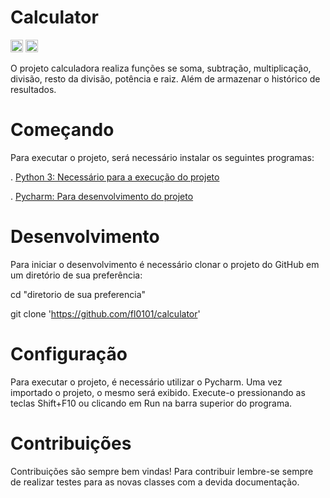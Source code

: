 # Calculator
<code><img height="20" src="https://img.shields.io/badge/PyCharm-000000.svg?&style=for-the-badge&logo=PyCharm&logoColor=white"></code>
<code><img height="20" src="https://img.shields.io/badge/Python-FFD43B?style=for-the-badge&logo=python&logoColor=blue"></code>

O projeto calculadora realiza funções se soma, subtração, multiplicação, divisão, resto da divisão, potência e raiz. Além de armazenar o histórico de resultados.

# Começando

Para executar o projeto, será necessário instalar os seguintes programas:

. [Python 3: Necessário para a execução do projeto](https://www.python.org/downloads/)

. [Pycharm: Para desenvolvimento do projeto](https://www.jetbrains.com/pt-br/pycharm/download/#section=linux)

# Desenvolvimento

Para iniciar o desenvolvimento é necessário clonar o projeto do GitHub em um diretório de sua preferência:

cd "diretorio de sua preferencia"

git clone 'https://github.com/fl0101/calculator'

# Configuração

Para executar o projeto, é necessário utilizar o Pycharm. Uma vez importado o projeto, o mesmo será exibido. Execute-o pressionando as teclas Shift+F10 ou clicando em Run na barra superior do programa.

# Contribuições

Contribuições são sempre bem vindas! Para contribuir lembre-se sempre de realizar testes para as novas classes com a devida documentação.
